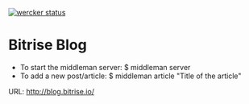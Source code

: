 [![wercker status](https://app.wercker.com/status/48144e0eab0742c4e46d5bdc18987fa3/s/master "wercker status")](https://app.wercker.com/project/bykey/48144e0eab0742c4e46d5bdc18987fa3)

Bitrise Blog
=============

- To start the middleman server: $ middleman server
- To add a new post/article: $ middleman article "Title of the article"

URL: http://blog.bitrise.io/ 